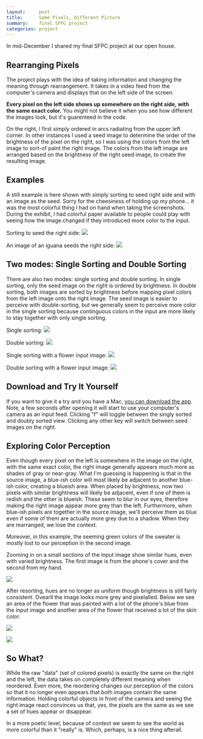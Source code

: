 ```yaml
---
layout:     post
title:      Same Pixels, Different Picture
summary:    final SFPC project
categories: project
---
```


In mid-December I shared my final SFPC project at our open house. 

## Rearranging Pixels
The project plays with the idea of taking information and changing the meaning through rearrangement.  It takes in a video feed from the computer's camera and displays that on the left side of the screen.  

**Every pixel on the left side shows up somewhere on the right side, with the same exact color.** You might not believe it when you see how different the images look, but it's guarenteed in the code. 

On the right, I first simply ordered in arcs radiating from the upper left corner. In other instances I used a seed image to determine the order of the brightness of the pixel on the right, so I was using the colors from the left image to sort-of paint the right image.  The colors from the left image are arranged based on the brightness of the right seed image, to create the resulting image.  

## Examples
A still example is here shown with simply sorting to seed right side and with an image as the seed. Sorry for the cheesiness of holding up my phone... it was the most colorful thing I had on hand when taking the screenshots. During the exhibit, I had colorful paper available to people could play with seeing how the image changed if they introduced more color to the input.  

Sorting to seed the right side:
![](https://lh4.googleusercontent.com/-0gPmIWqgWT8/VMq7ntMfBOI/AAAAAAAAcSI/buWWmpIf1s8/w1118-h419-no/Screen%2BShot%2B2015-01-29%2Bat%2B2.59.00%2BPM.png) 

An image of an iguana seeds the right side:
![](https://lh3.googleusercontent.com/-s8eKPkjnCDQ/VMq7l4Cri8I/AAAAAAAAcSc/yGB5GLu5HuE/w1118-h411-no/Screen%2BShot%2B2015-01-29%2Bat%2B2.56.52%2BPM.png)

## Two modes: Single Sorting and Double Sorting

There are also two modes: single sorting and double sorting. In single sorting, only the seed image on the right is ordered by brightness. In double sorting, both images are sorted by brightness before mapping pixel colors from the left image onto the right image. The seed image is easier to perceive with double-sorting, but we generally seem to perceive more color in the single sorting because continguous colors in the input are more likely to stay together with only single sorting. 

Single sorting: 
![](https://lh4.googleusercontent.com/-0gPmIWqgWT8/VMq7ntMfBOI/AAAAAAAAcSI/buWWmpIf1s8/w1118-h419-no/Screen%2BShot%2B2015-01-29%2Bat%2B2.59.00%2BPM.png)

Double sorting: 
![](https://lh5.googleusercontent.com/-Hm394qaV4LU/VMq7o4cY0sI/AAAAAAAAcSU/y0j5XWfAEyA/w1118-h414-no/Screen%2BShot%2B2015-01-29%2Bat%2B3.00.07%2BPM.png)

Single sorting with a flower input image: 
![](https://lh5.googleusercontent.com/-04NQbEBzq8k/VMq7nEfnHKI/AAAAAAAAcRw/WsUblA3iKq8/w1118-h412-no/Screen%2BShot%2B2015-01-29%2Bat%2B2.58.19%2BPM.png)

Double sorting with a flower input image:
![](https://lh4.googleusercontent.com/-MMtUp4vINAk/VMq7oi8-9GI/AAAAAAAAcSQ/ysDVGbBD3fs/w1117-h411-no/Screen%2BShot%2B2015-01-29%2Bat%2B2.59.45%2BPM.png)

## Download and Try It Yourself
If you want to give it a try and you have a Mac, [you can download the app](https://www.dropbox.com/s/e9gt7qoyrdsvbc4/rearrangingPixels.zip?dl=0). Note, a few seconds after opening it will start to use your computer's camera as an input feed. Clicking "f" will toggle between the singly sorted and doubly sorted view.  Clicking any other key will switch between seed images on the right. 

## Exploring Color Perception

Even though every pixel on the left is somewhere in the image on the right, with the same exact color, the right image generally appears much more as shades of gray or near-gray.  What I'm guessing is happening is that in the source image, a blue-ish color will most likely be adjacent to another blue-ish color, creating a blueish area. When placed by brightness, now two pixels with similar brightness will likely be adjacent, even if one of them is redish and the other is blueish. These seem to blur in our eyes, therefore making the right image appear more grey than the left. Furthermore, when blue-ish pixels are together in the source image, we'll perceive them as blue even if some of them are actually more grey due to a shadow. When they are rearranged, we lose the context.

Moreover, in this example, the seeming green colors of the sweater is mostly lost to our perception in the second image. 

Zooming in on a small sections of the input image show similar hues, even with varied brightness. The first image is from the phone's cover and the second from my hand. 

![](https://lh4.googleusercontent.com/-4X6FnM38CN8/VMq94Nw75FI/AAAAAAAAcT8/GREYD93CmRU/w478-h217-no/Screen%2BShot%2B2015-01-29%2Bat%2B3.09.37%2BPM.png)

After resorting, hues are no longer as uniform though brightness is still fairly consistent. Ovearll the image looks more grey and pixelalled. Below we see an area of the flower that was painted with a lot of the phone's blue from the input image and another area of the flower that received a lot of the skin color.

![](https://lh6.googleusercontent.com/-1Jw0cLDgHQQ/VMq94UYIOpI/AAAAAAAAcUA/7KF_p_Z3HCI/w228-h216-no/Screen%2BShot%2B2015-01-29%2Bat%2B3.09.52%2BPM.png)

![](https://lh5.googleusercontent.com/-CZUQyJf7kKY/VMq94PZevQI/AAAAAAAAcT0/O3IlXnHwJPw/w249-h206-no/Screen%2BShot%2B2015-01-29%2Bat%2B3.09.58%2BPM.png)

## So What?
While the raw "data" (set of colored pixels) is exactly the same on the right and the left, the data takes on completely different meaning when reordered. Even more, the reordering changes our perception of the colors so that it no longer even appears that both images contain the same information. Holding colorful objects in front of the camera and seeing the right image react convinces us that, yes, the pixels are the same as we see a set of hues appear or disappear.

In a more poetic level, because of context we seem to see the world as more colorful than it "really" is.  Which, perhaps, is a nice thing afterall.

